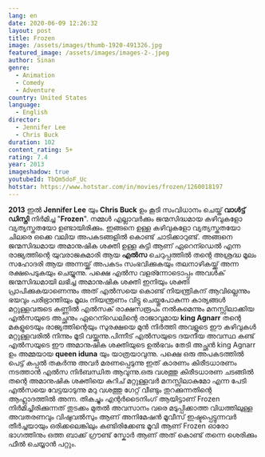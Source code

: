 ```yaml
---
lang: en
date: 2020-06-09 12:26:32
layout: post
title: Frozen
image: /assets/images/thumb-1920-491326.jpg
featured_image: /assets/images/images-2-.jpeg
author: Sinan
genre:
  - Animation
  - Comedy
  - Adventure
country: United States
language:
  - English
director:
  - Jennifer Lee
  - Chris Buck
duration: 102
content_rating: 5+
rating: 7.4
year: 2013
imageshadow: true
youtubeId: TbQm5doF_Uc
hotstar: https://www.hotstar.com/in/movies/frozen/1260018197
---
```

**2013** ഇൽ **Jennifer Lee** യും **Chris Buck** ഉം കൂടി സംവിധാനം ചെയ്ത് **വാൾട്ട് ഡിസ്നി** നിർമിച്ച "**Frozen**". നമ്മൾ എല്ലാവർക്കും ജന്മസിദ്ധമായ കഴിവുകളോ വ്യത്യസ്തതയോ ഉണ്ടായിരിക്കും. ഇങ്ങനെ ഉള്ള കഴിവുകളോ വ്യത്യസ്തതയോ ചിലരെ ഒക്കെ വലിയ അപകടങ്ങളിൽ കൊണ്ട് ചാടിക്കാറുണ്ട്. അങ്ങനെ ജന്മസിദ്ധമായ അമാനുഷിക ശക്തി ഉള്ള കുട്ടി ആണ് ഏറെന്ഡെൽ എന്ന രാജ്യത്തിന്റെ യുവരാജകുമാരി ആയ **എൽസ** ചെറുപ്പത്തിൽ തന്റെ അശ്രദ്ധ മൂലം സഹോദരി ആയ അന്നയ്ക്ക് അപകടം സംഭവിക്കുകയും തലനാഴികയ്ക്ക് അന്ന രക്ഷപെടുകയും ചെയ്യുന്നു. പക്ഷെ എൽസ വളര്ന്നോടൊപ്പം അവൾക് ജന്മസിദ്ധമായി ലഭിച്ച അമാനുഷിക ശക്തി ഇനിയും ശക്തി പ്രാപിക്കുകയാണെന്നും അത് എൽസയെ കൊണ്ട് നിയന്ത്രികന് ആവില്ലെന്നും ഭയവും പരിഭ്രാന്തിയും മൂലം നിയന്ത്രണം വിട്ടു ചെയ്തുപോകുന്ന കാര്യങ്ങൾ മറ്റുള്ളവരുടെ കണ്ണിൽ എൽസക് രാക്ഷസരൂപം നൽകുമെന്നും മനസ്സിലാക്കിയ എൽസയുടെ അച്ഛനും ഏറെന്ഡെലിന്റെ രാജാവുമായ **king Agnarr** തന്റെ മകളുടെയും രാജ്യത്തിന്റെയും സുരക്ഷയെ മുൻ നിർത്തി അവളുടെ ഈ കഴിവുകൾ മറ്റുള്ളവരിൽ നിന്നും മൂടി വയ്ക്കുന്നു.പിന്നീട് എൽസയുടെ ദയനീയ അവസ്ഥ കണ്ട് എൽസയുടെ ഈ അമാനുഷിക ശക്തിയുടെ ഉൽഭവം തേടി അച്ഛൻ king Agnarr ഉം അമ്മയായ **queen iduna** യും യാത്രയാവുന്നു. പക്ഷെ ഒരു അപകടത്തിൽ പെട്ട് കപ്പൽ തകർന്നു അവർ മരണപ്പെടുന്നു ഇത് കാരണം കിരീടധാരണം നടത്താൻ എൽസ നിർബന്ധിത ആവുന്നു.ഒരു വശത്തു കിരീടധാരണ ചടങ്ങിൽ തന്റെ  അമാനുഷിക ശക്തിയെ കുറിച് മറ്റുള്ളവർ മനസ്സിലാകുമോ എന്ന പേടി എൽസയെ വേട്ടയാടുന്നു മറു വശത്തു ഗേറ്റ് വീണ്ടും തുറക്കുന്നതിന്റെ ആഹ്ലാദത്തിൽ അന്ന. തികച്ചും എന്റർടൈനിംഗ് ആയിട്ടാണ് Frozen നിർമിച്ചിരിക്കുന്നത് തുടക്കം മുതൽ അവസാനം വരെ മടുപ്പിക്കാത്ത വിധത്തിലുള്ള അവതരണവും വിഷുവൽസും ആണ് അനിമേഷൻ മൂവീസ് ഇഷ്ടപ്പെട്ടുന്നവർ തീർച്ചയായും ഒരിക്കലെങ്കിലും  കണ്ടിരിക്കേണ്ട മൂവി ആണ് Frozen ഓരോ ഭാഗത്തിനും ഒത്ത ബാക്ക് ഗ്രൗണ്ട് സ്കോർ ആണ് അത് കൊണ്ട് തന്നെ ശെരിക്കും ഫീൽ ചെയ്യാൻ പറ്റും.
